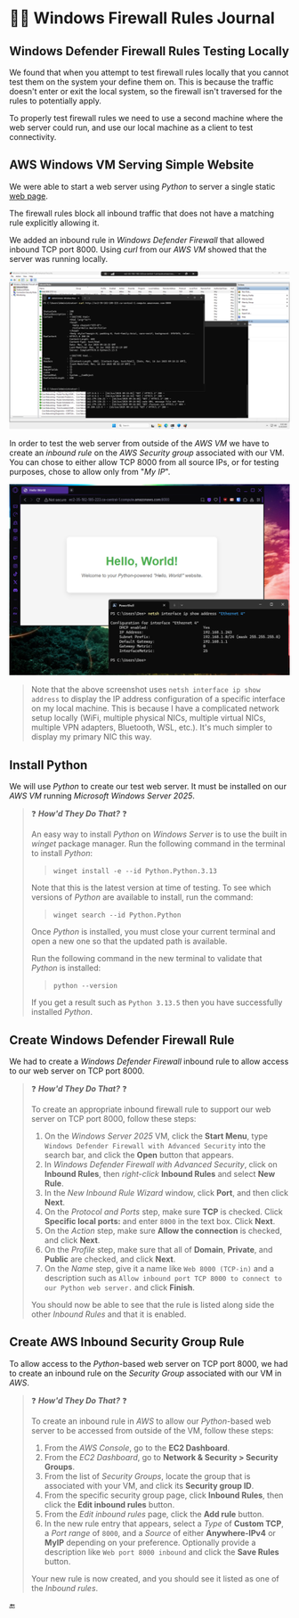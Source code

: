 # :bricks::book: Windows Firewall Rules Journal

## Windows Defender Firewall Rules Testing Locally

We found that when you attempt to test firewall rules locally that you cannot test them on the system your define them on. This is because the traffic doesn't enter or exit the local system, so the firewall isn't traversed for the rules to potentially apply.

To properly test firewall rules we need to use a second machine where the web server could run, and use our local machine as a client to test connectivity.

## AWS Windows VM Serving Simple Website

We were able to start a web server using _Python_ to server a single static [web page](index.html).

The firewall rules block all inbound traffic that does not have a matching rule explicitly allowing it.

We added an inbound rule in _Windows Defender Firewall_ that allowed inbound TCP port 8000. Using _curl_ from our _AWS VM_ showed that the server was running locally.

![Screenshot of our AWS VM showing custom firewall rule and curl response](assets/win_firewall.png)


In order to test the web server from outside of the _AWS VM_ we have to create an _inbound rule_ on the _AWS Security group_ associated with our VM. You can chose to either allow TCP 8000 from all source IPs, or for testing purposes, chose to allow only from "_My IP_".

![Screenshot of Python web server being accessed by local PC](assets/local_website_test.png)

> Note that the above screenshot uses `netsh interface ip show address` to display the IP address configuration of a specific interface on my local machine. This is because I have a complicated network setup locally (WiFi, multiple physical NICs, multiple virtual NICs, multiple VPN adapters, Bluetooth, WSL, etc.). It's much simpler to display my primary NIC this way.

## Install Python

We will use _Python_ to create our test web server. It must be installed on our _AWS VM_ running _Microsoft Windows Server 2025_.

> :question: ***How'd They Do That?*** :question:
>
> An easy way to install _Python_ on _Windows Server_ is to use the built in _winget_ package manager. Run the following command in the terminal to install _Python_:
> > `winget install -e --id Python.Python.3.13`
>
> Note that this is the latest version at time of testing. To see which versions of _Python_ are available to install, run the command:
> > `winget search --id Python.Python`
>
> Once _Python_ is installed, you must close your current terminal and open a new one so that the updated path is available.
>
> Run the following command in the new terminal to validate that _Python_ is installed:
> > `python --version`
>
> If you get a result such as `Python 3.13.5` then you have successfully installed _Python_.

## Create Windows Defender Firewall Rule

We had to create a _Windows Defender Firewall_ inbound rule to allow access to our web server on TCP port 8000.

> :question: ***How'd They Do That?*** :question:
>
> To create an appropriate inbound firewall rule to support our web server on TCP port 8000, follow these steps:
>
> 1. On the _Windows Server 2025_ VM, click the **Start Menu**, type `Windows Defender Firewall with Advanced Security` into the search bar, and click the **Open** button that appears.
> 2. In _Windows Defender Firewall with Advanced Security_, click on **Inbound Rules**, then _right-click_ **Inbound Rules** and select **New Rule**.
> 3. In the _New Inbound Rule Wizard_ window, click **Port**, and then click **Next**.
> 4. On the _Protocol and Ports_ step, make sure **TCP** is checked. Click **Specific local ports:** and enter `8000` in the text box. Click **Next**.
> 5. On the _Action_ step, make sure **Allow the connection** is checked, and click **Next**.
> 6. On the _Profile_ step, make sure that all of **Domain**, **Private**, and **Public** are checked, and click **Next**.
> 7. On the _Name_ step, give it a name like `Web 8000 (TCP-in)` and a description such as `Allow inbound port TCP 8000 to connect to our Python web server.` and click **Finish**.
>
> You should now be able to see that the rule is listed along side the other _Inbound Rules_ and that it is enabled.

## Create AWS Inbound Security Group Rule

To allow access to the _Python_-based web server on TCP port 8000, we had to create an inbound rule on the _Security Group_ associated with our VM in _AWS_.

> :question: ***How'd They Do That?*** :question:
>
> To create an inbound rule in _AWS_ to allow our _Python_-based web server to be accessed from outside of the VM, follow these steps:
> 
> 1. From the _AWS Console_, go to the **EC2 Dashboard**.
> 2. From the _EC2 Dashboard_, go to **Network & Security > Security Groups**.
> 3. From the list of _Security Groups_, locate the group that is associated with your VM, and click its **Security group ID**.
> 4. From the specific security group page, click **Inbound Rules**, then click the **Edit inbound rules** button.
> 5. From the _Edit inbound rules_ page, click the **Add rule** button.
> 6. In the new rule entry that appears, select a _Type_ of **Custom TCP**, a _Port range_ of `8000`, and a _Source_ of either **Anywhere-IPv4** or **MyIP** depending on your preference. Optionally provide a description like `Web port 8000 inbound` and click the **Save Rules** button.
>
> Your new rule is now created, and you should see it listed as one of the _Inbound rules_.

:end: